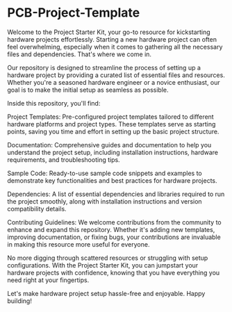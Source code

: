 # PCB-Project-Template
Welcome to the Project Starter Kit, your go-to resource for kickstarting hardware projects effortlessly. Starting a new hardware project can often feel overwhelming, especially when it comes to gathering all the necessary files and dependencies. That's where we come in.

Our repository is designed to streamline the process of setting up a hardware project by providing a curated list of essential files and resources. Whether you're a seasoned hardware engineer or a novice enthusiast, our goal is to make the initial setup as seamless as possible.

Inside this repository, you'll find:

Project Templates: Pre-configured project templates tailored to different hardware platforms and project types. These templates serve as starting points, saving you time and effort in setting up the basic project structure.

Documentation: Comprehensive guides and documentation to help you understand the project setup, including installation instructions, hardware requirements, and troubleshooting tips.

Sample Code: Ready-to-use sample code snippets and examples to demonstrate key functionalities and best practices for hardware projects.

Dependencies: A list of essential dependencies and libraries required to run the project smoothly, along with installation instructions and version compatibility details.

Contributing Guidelines: We welcome contributions from the community to enhance and expand this repository. Whether it's adding new templates, improving documentation, or fixing bugs, your contributions are invaluable in making this resource more useful for everyone.

No more digging through scattered resources or struggling with setup configurations. With the Project Starter Kit, you can jumpstart your hardware projects with confidence, knowing that you have everything you need right at your fingertips.

Let's make hardware project setup hassle-free and enjoyable. Happy building!
